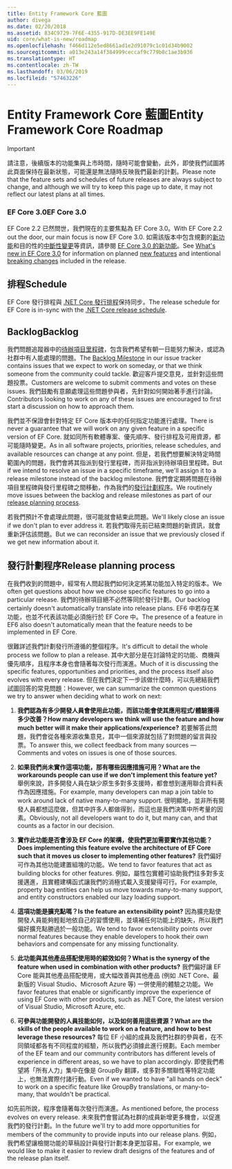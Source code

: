```yaml
---
title: Entity Framework Core 藍圖
author: divega
ms.date: 02/20/2018
ms.assetid: 834C9729-7F6E-4355-917D-DE3EE9FE149E
uid: core/what-is-new/roadmap
ms.openlocfilehash: f466d112e5ed8661ad1e2d91079c1c01d34b9002
ms.sourcegitcommit: a013e243a14f384999ceccaf9c779b8c1ae3b936
ms.translationtype: HT
ms.contentlocale: zh-TW
ms.lasthandoff: 03/06/2019
ms.locfileid: "57463226"
---
```

# <a name="entity-framework-core-roadmap"></a><span data-ttu-id="6addc-102">Entity Framework Core 藍圖</span><span class="sxs-lookup"><span data-stu-id="6addc-102">Entity Framework Core Roadmap</span></span>

> [!IMPORTANT]
> <span data-ttu-id="6addc-103">請注意，後續版本的功能集與上市時間，隨時可能會變動，此外，即使我們試圖將此頁面保持在最新狀態，可能還是無法隨時反映我們最新的計劃。</span><span class="sxs-lookup"><span data-stu-id="6addc-103">Please note that the feature sets and schedules of future releases are always subject to change, and although we will try to keep this page up to date, it may not reflect our latest plans at all times.</span></span>

### <a name="ef-core-30"></a><span data-ttu-id="6addc-104">EF Core 3.0</span><span class="sxs-lookup"><span data-stu-id="6addc-104">EF Core 3.0</span></span>

<span data-ttu-id="6addc-105">EF Core 2.2 已然問世，我們現在的主要焦點為 EF Core 3.0。</span><span class="sxs-lookup"><span data-stu-id="6addc-105">With EF Core 2.2 out the door, our main focus is now EF Core 3.0.</span></span>
<span data-ttu-id="6addc-106">如需該版本中包含規劃的[新功能](xref:core/what-is-new/ef-core-3.0/features)和目的性的[中斷性變更](xref:core/what-is-new/ef-core-3.0/breaking-changes)等資訊，請參閱 [EF Core 3.0 的新功能](xref:core/what-is-new/ef-core-3.0/index)。</span><span class="sxs-lookup"><span data-stu-id="6addc-106">See [What's new in EF Core 3.0](xref:core/what-is-new/ef-core-3.0/index) for information on planned [new features](xref:core/what-is-new/ef-core-3.0/features) and intentional [breaking changes](xref:core/what-is-new/ef-core-3.0/breaking-changes) included in the release.</span></span>

## <a name="schedule"></a><span data-ttu-id="6addc-107">排程</span><span class="sxs-lookup"><span data-stu-id="6addc-107">Schedule</span></span>

<span data-ttu-id="6addc-108">EF Core 發行排程與 [.NET Core 發行排程](https://github.com/dotnet/core/blob/master/roadmap.md)保持同步。</span><span class="sxs-lookup"><span data-stu-id="6addc-108">The release schedule for EF Core is in-sync with the [.NET Core release schedule](https://github.com/dotnet/core/blob/master/roadmap.md).</span></span>

## <a name="backlog"></a><span data-ttu-id="6addc-109">Backlog</span><span class="sxs-lookup"><span data-stu-id="6addc-109">Backlog</span></span>

<span data-ttu-id="6addc-110">我們問題追蹤器中的[待辦項目里程碑](https://github.com/aspnet/EntityFrameworkCore/issues?q=is%3Aopen+is%3Aissue+milestone%3ABacklog+sort%3Areactions-%2B1-desc)，包含我們希望有朝一日能努力解決，或認為社群中有人能處理的問題。</span><span class="sxs-lookup"><span data-stu-id="6addc-110">The [Backlog Milestone](https://github.com/aspnet/EntityFrameworkCore/issues?q=is%3Aopen+is%3Aissue+milestone%3ABacklog+sort%3Areactions-%2B1-desc) in our issue tracker contains issues that we expect to work on someday, or that we think someone from the community could tackle.</span></span>
<span data-ttu-id="6addc-111">歡迎客戶提交意見，並針對這些問題投票。</span><span class="sxs-lookup"><span data-stu-id="6addc-111">Customers are welcome to submit comments and votes on these issues.</span></span>
<span data-ttu-id="6addc-112">我們鼓勵有意願處理這些問題參與者，先針對如何開始著手進行討論。</span><span class="sxs-lookup"><span data-stu-id="6addc-112">Contributors looking to work on any of these issues are encouraged to first start a discussion on how to approach them.</span></span>

<span data-ttu-id="6addc-113">我們並不保證會針對特定 EF Core 版本中的任何指定功能進行處理。</span><span class="sxs-lookup"><span data-stu-id="6addc-113">There is never a guarantee that we will work on any given feature in a specific version of EF Core.</span></span>
<span data-ttu-id="6addc-114">就如同所有軟體專案、優先順序、發行排程及可用資源，都可能隨時變更。</span><span class="sxs-lookup"><span data-stu-id="6addc-114">As in all software projects, priorities, release schedules, and available resources can change at any point.</span></span>
<span data-ttu-id="6addc-115">但是，若我們想要解決特定時間範圍內的問題，我們會將其指派到發行里程碑，而非指派到待辦項目里程碑。</span><span class="sxs-lookup"><span data-stu-id="6addc-115">But if we intend to resolve an issue in a specific timeframe, we'll assign it to a release milestone instead of the backlog milestone.</span></span>
<span data-ttu-id="6addc-116">我們會定期將問題在待辦項目里程碑與發行里程碑之間移動，作為我們的[發行計劃程序](#release-planning-process)。</span><span class="sxs-lookup"><span data-stu-id="6addc-116">We routinely move issues between the backlog and release milestones as part of our [release planning process](#release-planning-process).</span></span>

<span data-ttu-id="6addc-117">若我們預計不會處理此問題，很可能就會結束此問題。</span><span class="sxs-lookup"><span data-stu-id="6addc-117">We'll likely close an issue if we don't plan to ever address it.</span></span>
<span data-ttu-id="6addc-118">若我們取得先前已結束問題的新資訊，就會重新評估該問題。</span><span class="sxs-lookup"><span data-stu-id="6addc-118">But we can reconsider an issue that we previously closed if we get new information about it.</span></span>

## <a name="release-planning-process"></a><span data-ttu-id="6addc-119">發行計劃程序</span><span class="sxs-lookup"><span data-stu-id="6addc-119">Release planning process</span></span>

<span data-ttu-id="6addc-120">在我們收到的問題中，經常有人問起我們如何決定將某功能加入特定的版本。</span><span class="sxs-lookup"><span data-stu-id="6addc-120">We often get questions about how we choose specific features to go into a particular release.</span></span>
<span data-ttu-id="6addc-121">我們的待辦項目絕不必然等同於發行計劃。</span><span class="sxs-lookup"><span data-stu-id="6addc-121">Our backlog certainly doesn't automatically translate into release plans.</span></span>
<span data-ttu-id="6addc-122">EF6 中若存在某功能，也並不代表該功能必須施行於 EF Core 中。</span><span class="sxs-lookup"><span data-stu-id="6addc-122">The presence of a feature in EF6 also doesn't automatically mean that the feature needs to be implemented in EF Core.</span></span>

<span data-ttu-id="6addc-123">很難詳述我們計劃發行所遵循的整個程序。</span><span class="sxs-lookup"><span data-stu-id="6addc-123">It's difficult to detail the whole process we follow to plan a release.</span></span>
<span data-ttu-id="6addc-124">其中大部分是在討論特定的功能、商機與優先順序，且程序本身也會隨著每次發行而演進。</span><span class="sxs-lookup"><span data-stu-id="6addc-124">Much of it is discussing the specific features, opportunities and priorities, and the process itself also evolves with every release.</span></span>
<span data-ttu-id="6addc-125">但在我們決定下一步該做什麼時，可以先總結我們試圖回答的常見問題：</span><span class="sxs-lookup"><span data-stu-id="6addc-125">However, we can summarize the common questions we try to answer when deciding what to work on next:</span></span>

1. <span data-ttu-id="6addc-126">**我們認為有多少開發人員會使用此功能，而該功能會使其應用程式/體驗獲得多少改善？**</span><span class="sxs-lookup"><span data-stu-id="6addc-126">**How many developers we think will use the feature and how much better will it make their applications/experience?**</span></span> <span data-ttu-id="6addc-127">若要解答此問題，我們會從各種來源收集意見，其中一個來源就包括了對問題的留言與投票。</span><span class="sxs-lookup"><span data-stu-id="6addc-127">To answer this, we collect feedback from many sources — Comments and votes on issues is one of those sources.</span></span>

2. <span data-ttu-id="6addc-128">**如果我們尚未實作這項功能，那有哪些因應措施可用？**</span><span class="sxs-lookup"><span data-stu-id="6addc-128">**What are the workarounds people can use if we don't implement this feature yet?**</span></span> <span data-ttu-id="6addc-129">舉例來說，許多開發人員在缺少原生多對多支援時，都會想到運用聯合資料表作為因應措施。</span><span class="sxs-lookup"><span data-stu-id="6addc-129">For example, many developers can map a join table to work around lack of native many-to-many support.</span></span> <span data-ttu-id="6addc-130">很明顯地，並非所有開發人員都想這麼做，但其中許多人都做得到，而這也是我們決策中所考量的因素。</span><span class="sxs-lookup"><span data-stu-id="6addc-130">Obviously, not all developers want to do it, but many can, and that counts as a factor in our decision.</span></span>

3. <span data-ttu-id="6addc-131">**實作此功能是否會涉及 EF Core 的架構，使我們更加需要實作其他功能？**</span><span class="sxs-lookup"><span data-stu-id="6addc-131">**Does implementing this feature evolve the architecture of EF Core such that it moves us closer to implementing other features?**</span></span> <span data-ttu-id="6addc-132">我們偏好可作為其他功能建置組塊的功能。</span><span class="sxs-lookup"><span data-stu-id="6addc-132">We tend to favor features that act as building blocks for other features.</span></span> <span data-ttu-id="6addc-133">例如，屬性包實體可協助我們往多對多支援邁進，且實體建構函式讓我們的消極式載入支援變得可行。</span><span class="sxs-lookup"><span data-stu-id="6addc-133">For example, property bag entities can help us move towards many-to-many support, and entity constructors enabled our lazy loading support.</span></span>

4. <span data-ttu-id="6addc-134">**這項功能是擴充點嗎？**</span><span class="sxs-lookup"><span data-stu-id="6addc-134">**Is the feature an extensibility point?**</span></span> <span data-ttu-id="6addc-135">因為擴充點使開發人員能夠輕鬆地依自己的習慣使用，並填補任何功能上的缺失，所以我們偏好擴充點勝過於一般功能。</span><span class="sxs-lookup"><span data-stu-id="6addc-135">We tend to favor extensibility points over normal features because they enable developers to hook their own behaviors and compensate for any missing functionality.</span></span>

5. <span data-ttu-id="6addc-136">**此功能與其他產品搭配使用時的綜效如何？**</span><span class="sxs-lookup"><span data-stu-id="6addc-136">**What is the synergy of the feature when used in combination with other products?**</span></span> <span data-ttu-id="6addc-137">我們偏好讓 EF Core 能與其他產品搭配使用，或大幅改善與其他產品 (例如 .NET Core、最新版的 Visual Studio、Microsoft Azure 等) 一併使用的體驗之功能。</span><span class="sxs-lookup"><span data-stu-id="6addc-137">We favor features that enable or significantly improve the experience of using EF Core with other products, such as .NET Core, the latest version of Visual Studio, Microsoft Azure, etc.</span></span>

6. <span data-ttu-id="6addc-138">**可參與功能開發的人員技能如何，以及如何善用這些資源？**</span><span class="sxs-lookup"><span data-stu-id="6addc-138">**What are the skills of the people available to work on a feature, and how to best leverage these resources?**</span></span> <span data-ttu-id="6addc-139">每位 EF 小組的成員及我們社群的參與者，在不同領域都各有不同程度的經驗，所以我們必須據此進行規劃。</span><span class="sxs-lookup"><span data-stu-id="6addc-139">Each member of the EF team and our community contributors has different levels of experience in different areas, so we have to plan accordingly.</span></span> <span data-ttu-id="6addc-140">即使我們希望將「所有人力」集中在像是 GroupBy 翻譯，或多對多關聯性等特定功能上，也無法實際付諸行動。</span><span class="sxs-lookup"><span data-stu-id="6addc-140">Even if we wanted to have "all hands on deck" to work on a specific feature like GroupBy translations, or many-to-many, that wouldn't be practical.</span></span>

<span data-ttu-id="6addc-141">如先前所說，程序會隨著每次發行而演進。</span><span class="sxs-lookup"><span data-stu-id="6addc-141">As mentioned before, the process evolves on every release.</span></span>
<span data-ttu-id="6addc-142">未來我們會嘗試為社群的成員新增更多機會，以促進我們的發行計劃。</span><span class="sxs-lookup"><span data-stu-id="6addc-142">In the future we'll try to add more opportunities for members of the community to provide inputs into our release plans.</span></span>
<span data-ttu-id="6addc-143">例如，我們希望讓檢閱功能的草稿設計與發行計劃本身更加容易。</span><span class="sxs-lookup"><span data-stu-id="6addc-143">For example, we would like to make it easier to review draft designs of the features and of the release plan itself.</span></span>
